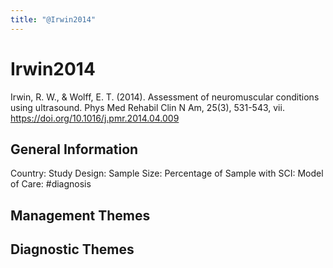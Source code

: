 ```yaml
---
title: "@Irwin2014"
---
```


# Irwin2014
Irwin, R. W., & Wolff, E. T. (2014). Assessment of neuromuscular conditions using ultrasound. Phys Med Rehabil Clin N Am, 25(3), 531-543, vii. https://doi.org/10.1016/j.pmr.2014.04.009 

## General Information
Country: 
Study Design: 
Sample Size: 
Percentage of Sample with SCI:
Model of Care: #diagnosis

## Management Themes


## Diagnostic Themes

